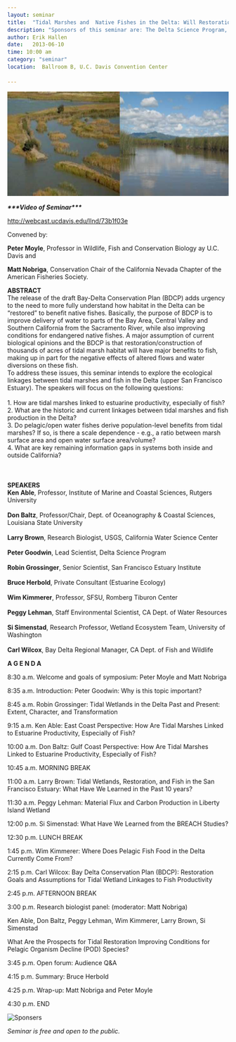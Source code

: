 ```yaml
---
layout: seminar
title:  "Tidal Marshes and  Native Fishes in the Delta: Will Restoration Make a  Difference?"
description: "Sponsors of this seminar are: The Delta Science Program, The U.C. Davis Center for Aquatic Biology and Aquaculture (CABA) and the California Nevada Chapter of the American Fisheries Society"
author: Erik Hallen
date:   2013-06-10
time: 10:00 am
category: "seminar"
location:  Ballroom B, U.C. Davis Convention Center

---
```

<a class="external-link" href="http://webcast.ucdavis.edu/llnd/73b1f03e"></a><img class="image-inline captioned image-inline" src="/media/tidal_marshes.png" alt="Tidal Marsh" height="237" width="531" />

<p><em><strong>***Video of Seminar***</strong></em></p>
<a class="external-link" href="http://webcast.ucdavis.edu/llnd/73b1f03e"> http://webcast.ucdavis.edu/llnd/73b1f03e</a>
<p></p>
<a class="external-link" href="http://webcast.ucdavis.edu/llnd/73b1f03e"></a>
<p>Convened by:</p>
<p> <strong>Peter Moyle</strong>, Professor in Wildlife, Fish and Conservation Biology ay U.C. Davis and</p>
<strong>Matt Nobriga</strong>, Conservation Chair of the California Nevada Chapter of the American Fisheries Society.
<p> <strong>ABSTRACT</strong><br />The release of the draft Bay-Delta Conservation Plan (BDCP) adds urgency to the need to more fully understand how habitat in the Delta can be “restored” to benefit native fishes. Basically, the purpose of BDCP is to improve delivery of water to parts of the Bay Area, Central Valley and Southern California from the Sacramento River, while also improving conditions for endangered native fishes. A major assumption of current biological opinions and the BDCP is that restoration/construction of thousands of acres of tidal marsh habitat will have major benefits to fish, making up in part for the negative effects of altered flows and water diversions on these fish.<br />To address these issues, this seminar intends to explore the ecological linkages between tidal marshes and fish in the Delta (upper San Francisco Estuary). The speakers will focus on the following questions: <br /><br />1.  How are tidal marshes linked to estuarine productivity, especially of fish? <br />2.  What are the historic and current linkages between tidal marshes and fish production in the Delta? <br />3.  Do pelagic/open water fishes derive population-level benefits from tidal marshes? If so, is there a scale dependence - e.g., a ratio between marsh surface area and open water surface area/volume? <br />4.  What are key remaining information gaps in systems both inside and outside California?<br /><br /><br /><br /><strong> SPEAKERS</strong><br /><strong>Ken Able</strong>, Professor, Institute of Marine and Coastal Sciences, Rutgers University <br /><br /><strong>Don Baltz</strong>, Professor/Chair, Dept. of Oceanography &amp; Coastal Sciences, Louisiana State University <br /><br /><strong>Larry Brown</strong>, Research Biologist, USGS, California Water Science Center<br /><br /><strong>Peter Goodwin</strong>, Lead Scientist, Delta Science Program <br /><br /><strong>Robin Grossinger</strong>, Senior Scientist, San Francisco Estuary Institute <br /><br /><strong>Bruce Herbold</strong>, Private Consultant (Estuarine Ecology)<br /><br /><strong>Wim Kimmerer</strong>, Professor, SFSU, Romberg Tiburon Center<br /><br /><strong>Peggy Lehman</strong>, Staff Environmental Scientist, CA Dept. of Water Resources <br /><br /><strong>Si Simenstad</strong>, Research Professor, Wetland Ecosystem Team, University of Washington <br /><br /><strong>Carl Wilcox</strong>, Bay Delta Regional Manager, CA Dept. of Fish and Wildlife</p>
<strong> A G E N D A</strong>
<p>8:30 a.m.  Welcome and goals of symposium: Peter Moyle and Matt Nobriga</p>
<p>8:35 a.m.  Introduction: Peter Goodwin: Why is this topic important?</p>
<p>8:45 a.m. Robin Grossinger: Tidal Wetlands in the Delta Past and Present: Extent, Character, and Transformation</p>
<p>9:15 a.m. Ken Able: East Coast Perspective: How Are Tidal Marshes Linked to Estuarine Productivity, Especially of Fish?</p>
<p>10:00 a.m. Don Baltz: Gulf Coast Perspective: How Are Tidal Marshes Linked to Estuarine Productivity, Especially of Fish?</p>
<p>10:45 a.m. MORNING BREAK</p>
<p>11:00 a.m. Larry Brown: Tidal Wetlands, Restoration, and Fish in the San Francisco Estuary: What Have We Learned in the Past 10 years?</p>
<p>11:30 a.m. Peggy Lehman: Material Flux and Carbon Production in Liberty Island Wetland</p>
<p>12:00 p.m. Si Simenstad: What Have We Learned from the BREACH Studies?</p>
<p>12:30 p.m. LUNCH BREAK</p>
<p>1:45 p.m. Wim Kimmerer: Where Does Pelagic Fish Food in the Delta Currently Come From?</p>
<p>2:15 p.m. Carl Wilcox: Bay Delta Conservation Plan (BDCP): Restoration Goals and Assumptions for Tidal Wetland Linkages to Fish Productivity</p>
<p>2:45 p.m. AFTERNOON BREAK</p>
<p>3:00 p.m. Research biologist panel: (moderator: Matt Nobriga)</p>
<p>  Ken Able, Don Baltz, Peggy Lehman, Wim Kimmerer, Larry Brown, Si Simenstad</p>
<p>What Are the Prospects for Tidal Restoration Improving Conditions for Pelagic Organism Decline (POD) Species?</p>
<p>3:45 p.m. Open forum: Audience Q&amp;A</p>
<p>4:15 p.m. Summary: Bruce Herbold</p>
<p> 4:25 p.m.  Wrap-up: Matt Nobriga and Peter Moyle</p>
<p>4:30 p.m. END</p>
<img class="image-left captioned" src="resolveuid/7355feec381e1c210582d811f84a0b01/image_preview" alt="Sponsers" />
<p></p>
<p></p>
<p></p>
<p><em> Seminar is free and open to the public.</em></p>
